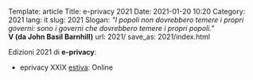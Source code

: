 Template: article
Title: e-privacy 2021
Date: 2021-01-20 10:20
Category: 2021
lang: it
slug: 2021
Slogan: <i>"I popoli non dovrebbero temere i propri governi: sono i governi che dovrebbero temere i propri popoli."</i><br/><b>V (da John Basil Barnhill)</b>
url: 2021/
save_as: 2021/index.html


Edizioni 2021 di **e-privacy**:

- eprivacy XXIX [estiva](/e-privacy-XXIX.html): Online
